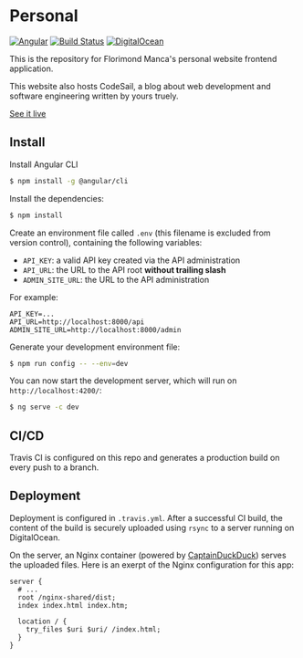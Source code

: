 # Personal

[![Angular](https://img.shields.io/badge/angular-6-blue.svg)](https://angular.io)
[![Build Status](https://travis-ci.org/florimondmanca/personal.svg?branch=master)](https://travis-ci.org/florimondmanca/personal)
[![DigitalOcean](https://img.shields.io/badge/digitalocean-deployed-green.svg)](https://digitalocean.com)

This is the repository for Florimond Manca's personal website frontend application.

This website also hosts CodeSail, a blog about web development and software engineering written by yours truely.

[See it live](http://www.florimondmanca.com)

## Install

Install Angular CLI

```bash
$ npm install -g @angular/cli
```

Install the dependencies:

```bash
$ npm install
```

Create an environment file called `.env` (this filename is excluded from version control),
containing the following variables:

- `API_KEY`: a valid API key created via the API administration
- `API_URL`: the URL to the API root **without trailing slash**
- `ADMIN_SITE_URL`: the URL to the API administration

For example:

```
API_KEY=...
API_URL=http://localhost:8000/api
ADMIN_SITE_URL=http://localhost:8000/admin
```

Generate your development environment file:

```bash
$ npm run config -- --env=dev
```

You can now start the development server, which will run on `http://localhost:4200/`:

```bash
$ ng serve -c dev
```

## CI/CD

Travis CI is configured on this repo and generates a production build on every push to a branch.

## Deployment

Deployment is configured in `.travis.yml`. After a successful CI build, the content of the build is securely uploaded using `rsync` to a server running on DigitalOcean.

On the server, an Nginx container (powered by [CaptainDuckDuck](https://captainduckduck.com)) serves the uploaded files. Here is an exerpt of the Nginx configuration for this app:

```nginx
server {
  # ...
  root /nginx-shared/dist;
  index index.html index.htm;

  location / {
    try_files $uri $uri/ /index.html;
  }
}
```
